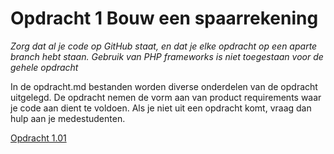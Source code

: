 # Opdracht 1 Bouw een spaarrekening

*Zorg dat al je code op GitHub staat, en dat je elke opdracht op een aparte branch hebt staan.*
*Gebruik van PHP frameworks is niet toegestaan voor de gehele opdracht*

In de opdracht.md bestanden worden diverse onderdelen van de opdracht uitgelegd. De opdracht nemen de vorm aan van product requirements waar je code aan dient te voldoen.
Als je niet uit een opdracht komt, vraag dan hulp aan je medestudenten.

[Opdracht 1.01](https://bitbucket.org/Luc_Meijer/bit-roc-assignments/src/master/Opdracht1.01.md?at=master&fileviewer=file-view-default)